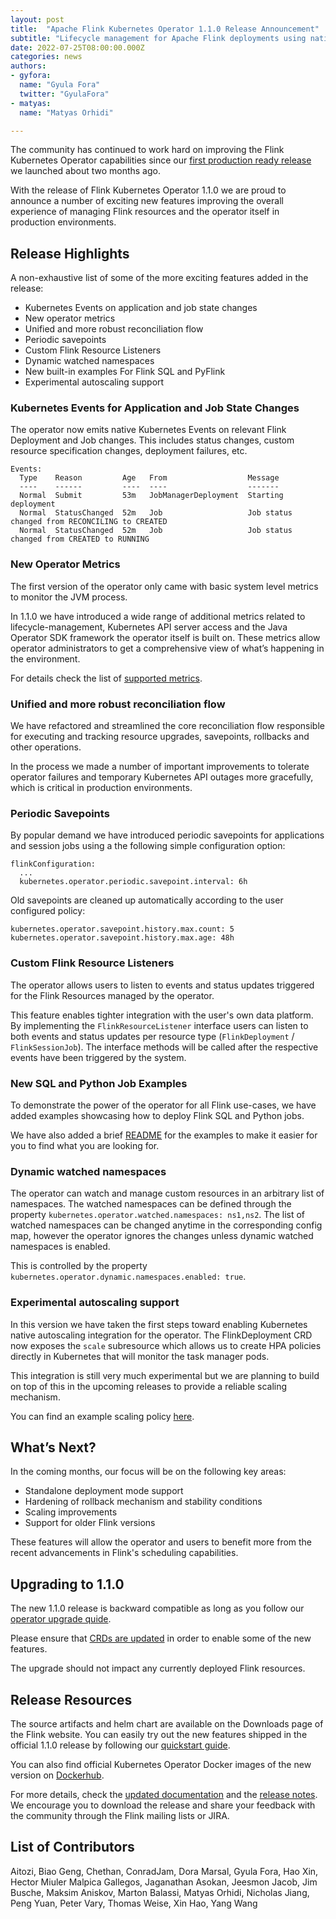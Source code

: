 ```yaml
---
layout: post
title:  "Apache Flink Kubernetes Operator 1.1.0 Release Announcement"
subtitle: "Lifecycle management for Apache Flink deployments using native Kubernetes tooling"
date: 2022-07-25T08:00:00.000Z
categories: news
authors:
- gyfora:
  name: "Gyula Fora"
  twitter: "GyulaFora"
- matyas:
  name: "Matyas Orhidi"

---
```


The community has continued to work hard on improving the Flink Kubernetes Operator capabilities since our [first production ready release](https://flink.apache.org/news/2022/06/05/release-kubernetes-operator-1.0.0.html) we launched about two months ago.

With the release of Flink Kubernetes Operator 1.1.0 we are proud to announce a number of exciting new features improving the overall experience of managing Flink resources and the operator itself in production environments.

## Release Highlights

A non-exhaustive list of some of the more exciting features added in the release:

 * Kubernetes Events on application and job state changes
 * New operator metrics
 * Unified and more robust reconciliation flow
 * Periodic savepoints
 * Custom Flink Resource Listeners
 * Dynamic watched namespaces
 * New built-in examples For Flink SQL and PyFlink
 * Experimental autoscaling support

### Kubernetes Events for Application and Job State Changes

The operator now emits native Kubernetes Events on relevant Flink Deployment and Job changes. This includes status changes, custom resource specification changes, deployment failures, etc.

```
Events:
  Type    Reason         Age   From                  Message
  ----    ------         ----  ----                  -------
  Normal  Submit         53m   JobManagerDeployment  Starting deployment
  Normal  StatusChanged  52m   Job                   Job status changed from RECONCILING to CREATED
  Normal  StatusChanged  52m   Job                   Job status changed from CREATED to RUNNING
```

### New Operator Metrics

The first version of the operator only came with basic system level metrics to monitor the JVM process.

In 1.1.0 we have introduced a wide range of additional metrics related to lifecycle-management, Kubernetes API server access and the Java Operator SDK framework the operator itself is built on. These metrics allow operator administrators to get a comprehensive view of what’s happening in the environment.

For details check the list of [supported metrics](https://nightlies.apache.org/flink/flink-kubernetes-operator-docs-main/docs/operations/metrics-logging/#metrics).

### Unified and more robust reconciliation flow

We have refactored and streamlined the core reconciliation flow responsible for executing and tracking resource upgrades, savepoints, rollbacks and other operations.

In the process we made a number of important improvements to tolerate operator failures and temporary Kubernetes API outages more gracefully, which is critical in production environments.

### Periodic Savepoints

By popular demand we have introduced periodic savepoints for applications and session jobs using a the following simple configuration option:

```
flinkConfiguration:
  ...
  kubernetes.operator.periodic.savepoint.interval: 6h
```

Old savepoints are cleaned up automatically according to the user configured policy:

```
kubernetes.operator.savepoint.history.max.count: 5
kubernetes.operator.savepoint.history.max.age: 48h
```

### Custom Flink Resource Listeners

The operator allows users to listen to events and status updates triggered for the Flink Resources managed by the operator.

This feature enables tighter integration with the user's own data platform. By implementing the `FlinkResourceListener` interface users can listen to both events and status updates per resource type (`FlinkDeployment` / `FlinkSessionJob`). The interface methods will be called after the respective events have been triggered by the system.

### New SQL and Python Job Examples

To demonstrate the power of the operator for all Flink use-cases, we have added examples showcasing how to deploy Flink SQL and Python jobs.

We have also added a brief [README](https://github.com/apache/flink-kubernetes-operator/tree/main/examples) for the examples to make it easier for you to find what you are looking for.

### Dynamic watched namespaces

The operator can watch and manage custom resources in an arbitrary list of namespaces. The watched namespaces can be defined through the property `kubernetes.operator.watched.namespaces: ns1,ns2`. The list of watched namespaces can be changed anytime in the corresponding config map, however the operator ignores the changes unless dynamic watched namespaces is enabled.

This is controlled by the property `kubernetes.operator.dynamic.namespaces.enabled: true`.

### Experimental autoscaling support

In this version we have taken the first steps toward enabling Kubernetes native autoscaling integration for the operator. The FlinkDeployment CRD now exposes the `scale` subresource which allows us to create HPA policies directly in Kubernetes that will monitor the task manager pods.

This integration is still very much experimental but we are planning to build on top of this in the upcoming releases to provide a reliable scaling mechanism.

You can find an example scaling policy [here](https://github.com/apache/flink-kubernetes-operator/tree/main/examples#horizontal-pod-autoscaler).

## What’s Next?

In the coming months, our focus will be on the following key areas:

 * Standalone deployment mode support
 * Hardening of rollback mechanism and stability conditions
 * Scaling improvements
 * Support for older Flink versions

These features will allow the operator and users to benefit more from the recent advancements in Flink's scheduling capabilities.

## Upgrading to 1.1.0

The new 1.1.0 release is backward compatible as long as you follow our [operator upgrade quide](https://nightlies.apache.org/flink/flink-kubernetes-operator-docs-release-1.1/docs/operations/upgrade/#normal-upgrade-process).

Please ensure that [CRDs are updated](https://nightlies.apache.org/flink/flink-kubernetes-operator-docs-release-1.1/docs/operations/upgrade/#1-upgrading-the-crd) in order to enable some of the new features.

The upgrade should not impact any currently deployed Flink resources.

## Release Resources

The source artifacts and helm chart are available on the Downloads page of the Flink website. You can easily try out the new features shipped in the official 1.1.0 release by following our [quickstart guide](https://nightlies.apache.org/flink/flink-kubernetes-operator-docs-release-1.1/docs/try-flink-kubernetes-operator/quick-start/).

You can also find official Kubernetes Operator Docker images of the new version on [Dockerhub](https://hub.docker.com/r/apache/flink-kubernetes-operator).

For more details, check the [updated documentation](https://nightlies.apache.org/flink/flink-kubernetes-operator-docs-release-1.1/) and the [release notes](https://issues.apache.org/jira/secure/ReleaseNote.jspa?projectId=12315522&version=12351723). We encourage you to download the release and share your feedback with the community through the Flink mailing lists or JIRA.

## List of Contributors

Aitozi, Biao Geng, Chethan, ConradJam, Dora Marsal, Gyula Fora, Hao Xin, Hector Miuler Malpica Gallegos, Jaganathan Asokan, Jeesmon Jacob, Jim Busche, Maksim Aniskov, Marton Balassi, Matyas Orhidi, Nicholas Jiang, Peng Yuan, Peter Vary, Thomas Weise, Xin Hao, Yang Wang
